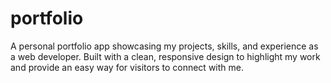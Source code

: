 # portfolio
A personal portfolio app showcasing my projects, skills, and experience as a  web developer. Built with a clean, responsive design to highlight my work and provide an easy way for visitors to connect with me.
